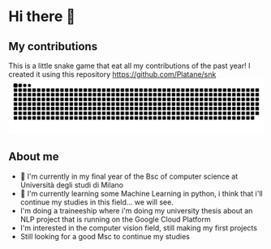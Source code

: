 # Hi there 👋

## My contributions
This is a little snake game that eat all my contributions of the past year!
I created it using this repository https://github.com/Platane/snk
![snake gif](https://github.com/agoniko/agoniko/blob/output/github-contribution-grid-snake.svg)

## About me
- 🌱 I'm currently in my final year of the Bsc of computer science at Università degli studi di Milano
- 🔭 I'm currently learning some Machine Learning in python, i think that i'll continue my studies in this field... we will see.
- I'm doing a traineeship where i'm doing my university thesis about an NLP project that is running on the Google Cloud Platform
- I'm interested in the computer vision field, still making my first projects
- Still looking for a good Msc to continue my studies


<!--
**agoniko/agoniko** is a ✨ _special_ ✨ repository because its `README.md` (this file) appears on your GitHub profile.

Here are some ideas to get you started:

- 🔭 I’m currently working on ...
- 🌱 I’m currently learning ...
- 👯 I’m looking to collaborate on ...
- 🤔 I’m looking for help with ...
- 💬 Ask me about ...
- 📫 How to reach me: ...
- 😄 Pronouns: ...
- ⚡ Fun fact: ...
-->

